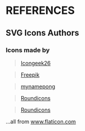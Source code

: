# REFERENCES

## SVG Icons Authors

### Icons made by

> [Icongeek26](https://www.flaticon.com/authors/icongeek26)

> [Freepik](https://www.freepik.com)

> [mynamepong](https://www.flaticon.com/authors/mynamepong)

> [Roundicons](https://www.flaticon.com/authors/roundicons)

> [Roundicons](https://www.flaticon.com/authors/roundicons)

...all from <a href="https://www.flaticon.com/" title="Flaticon">www.flaticon.com</a>
